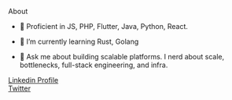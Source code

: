 About
- 🔭 Proficient in JS, PHP, Flutter, Java, Python, React. 
  
- 🌱 I’m currently learning Rust, Golang
  
- 💬 Ask me about building scalable platforms. I nerd about scale, bottlenecks, full-stack engineering, and infra. 

<a href = 'https://www.linkedin.com/in/muthomi-kathurima/'> Linkedin Profile</a></br>
<a href = 'https://www.twitter.com/redx1t'> Twitter</a> 
<br>
